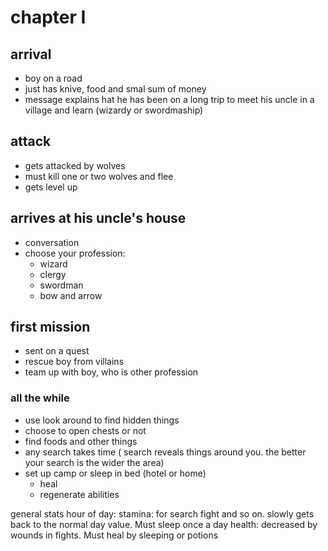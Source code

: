 # chapter I

## arrival

- boy on a road
- just has knive, food and smal sum of money
- message explains hat he has been on a long trip to meet his uncle in a village and learn (wizardy or swordmaship)

## attack

- gets attacked by wolves
- must kill one or two wolves and flee
- gets level up

## arrives at his uncle's house

- conversation
- choose your profession:
  - wizard
  - clergy
  - swordman
  - bow and arrow

## first mission

- sent on a quest
- rescue boy from villains
- team up with boy, who is other profession

### all the while

- use look around to find hidden things
- choose to open chests or not
- find foods and other things
- any search takes time ( search reveals things around you. the better your search is the wider the area)
- set up camp or sleep in bed (hotel or home)
  - heal
  - regenerate abilities

general stats
hour of day:
stamina: for search fight and so on. slowly gets back to the normal day value. Must sleep once a day
health: decreased by wounds in fights. Must heal by sleeping or potions

